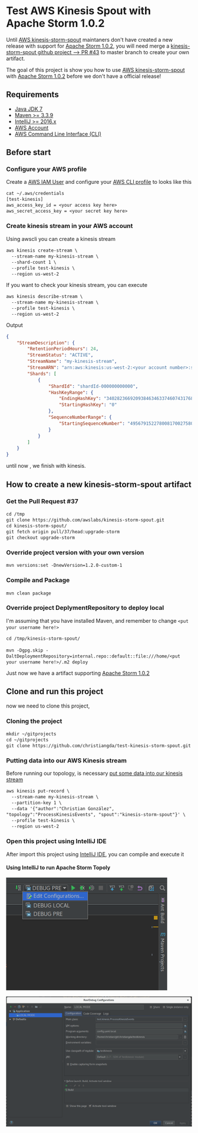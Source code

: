 # Test AWS Kinesis Spout with Apache Storm 1.0.2
Until [AWS kinesis-storm-spout](https://github.com/awslabs/kinesis-storm-spout)
maintaners don't have created a new release with support for [Apache Storm 1.0.2](http://storm.apache.org/), you will need merge a [kinesis-storm-spout github project --> PR #43](https://github.com/awslabs/kinesis-storm-spout/pull/43)
to master branch to create your own artifact.

The goal of this project is show you how to use [AWS kinesis-storm-spout](https://github.com/awslabs/kinesis-storm-spout) with [Apache Storm 1.0.2](http://storm.apache.org/) before we don't have a official release!

## Requirements

* [Java JDK 7](http://www.oracle.com/technetwork/es/java/javase/downloads/jdk7-downloads-1880260.html)
* [Maven >= 3.3.9](https://maven.apache.org/)
* [IntelliJ >= 2016.x](https://www.jetbrains.com/idea/)
* [AWS Account](https://aws.amazon.com/)
* [AWS Command Line Interface (CLI)](http://docs.aws.amazon.com/cli/latest/userguide/installing.html)

## Before start

### Configure your AWS profile

Create a [AWS IAM User](http://docs.aws.amazon.com/AWSSimpleQueueService/latest/SQSGettingStartedGuide/AWSCredentials.html)
and configure your [AWS CLI profile](http://docs.aws.amazon.com/cli/latest/userguide/cli-chap-getting-started.html#cli-quick-configuration)
 to looks like this
```renderscript
cat ~/.aws/credentials
[test-kinesis]
aws_access_key_id = <your access key here>
aws_secret_access_key = <your secret key here>

```

### Create kinesis stream in your AWS account

Using awscli you can create a kinesis stream
```renderscript
aws kinesis create-stream \
  --stream-name my-kinesis-stream \
  --shard-count 1 \
  --profile test-kinesis \
  --region us-west-2
```

If you want to check your kinesis stream, you can execute 
```renderscript
aws kinesis describe-stream \
  --stream-name my-kinesis-stream \
  --profile test-kinesis \
  --region us-west-2
```

Output
```json
{
    "StreamDescription": {
        "RetentionPeriodHours": 24, 
        "StreamStatus": "ACTIVE", 
        "StreamName": "my-kinesis-stream", 
        "StreamARN": "arn:aws:kinesis:us-west-2:<your account number>:stream/my-kinesis-stream", 
        "Shards": [
            {
                "ShardId": "shardId-000000000000", 
                "HashKeyRange": {
                    "EndingHashKey": "340282366920938463463374607431768211455", 
                    "StartingHashKey": "0"
                }, 
                "SequenceNumberRange": {
                    "StartingSequenceNumber": "49567915227800817002758097934824822541916750785745518594"
                }
            }
        ]
    }
}

```
until now , we finish with kinesis.

## How to create a new kinesis-storm-spout artifact 

### Get the Pull Request #37

```renderscript
cd /tmp
git clone https://github.com/awslabs/kinesis-storm-spout.git
cd kinesis-storm-spout/
git fetch origin pull/37/head:upgrade-storm
git checkout upgrade-storm
```

### Override project version with your own version

```renderscript
mvn versions:set -DnewVersion=1.2.0-custom-1
```

### Compile and Package

```renderscript
mvn clean package
```

### Override project DeplymentRepository to deploy local
I'm assuming that you have installed Maven, and remember to change `<put your username here!>`

```renderscript
cd /tmp/kinesis-storm-spout/

mvn -Dgpg.skip -DaltDeploymentRepository=internal.repo::default::file:///home/<put your username here!>/.m2 deploy
```
Just now we have a artifact supporting [Apache Storm 1.0.2](http://storm.apache.org/)

## Clone and run this project

now we need to clone this project,

### Cloning the project

```renderscript
mkdir ~/gitprojects
cd ~/gitprojects
git clone https://github.com/christiangda/test-kinesis-storm-spout.git
```

### Putting data into our AWS Kinesis stream

Before running our topology, is necessary [put some data into our kinesis stream](http://docs.aws.amazon.com/streams/latest/dev/fundamental-stream.html#put-record)

```renderscript
aws kinesis put-record \
  --stream-name my-kinesis-stream \
  --partition-key 1 \
  --data '{"author":"Christian González", "topology":"ProcessKinesisEvents", "spout":"kinesis-storm-spout"}' \
  --profile test-kinesis \
  --region us-west-2
```

### Open this project using IntelliJ IDE

After import this project using [IntelliJ IDE](https://www.jetbrains.com/idea/), you can compile and execute it

#### Using IntelliJ to run Apache Storm Topoly

![Intellij Runnig Cof](running-conf.png)

![Intellij Running Topology in local mode](local-mode.png)
